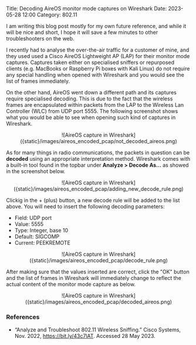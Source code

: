 Title: Decoding AireOS monitor mode captures on Wireshark
Date: 2023-05-28 12:00
Category: 802.11

I am writing this blog post mostly for my own future reference, and while it 
will be nice and short, I hope it will save a few minutes to other
troubleshooters on the web.

I recently had to analyse the over-the-air traffic for a customer of mine, and
they used used a Cisco AireOS Lightweight AP (LAP) for their monitor mode captures.
Captures taken either on specialised sniffers or repurposed clients (e.g.
MacBooks or Raspberry Pi boxes with Kali Linux) do not require any special 
handling when opened with Wireshark and you would see the list of frames
immediately.

On the other hand, AireOS went down a different path and its captures require 
specialised decoding. This is due to the fact that the wireless frames are
encapsulated within packets from the LAP to the Wireless Lan Controller
(WLC) from UDP port 5555. The following screenshot shows what you would be able
to see when opening such kind of captures in Wireshark.

<center>
    ![AireOS capture in Wireshark]({static}/images/aireos_encoded_pcap/not_decoded_aireos.png)
</center>

As for many things in radio communications, the packets in question can be 
**decoded** using an appropriate interpretation method. Wireshark comes with a 
built-in tool found in the topbar under **Analyze > Decode As...** as showed in
the screenshot below.

<center>
    ![AireOS capture in Wireshark]({static}/images/aireos_encoded_pcap/adding_new_decode_rule.png)
</center>

Clickig in the + (plus) button, a new decode rule will be added to the list above.
You will need to insert the following decoding parameters:
- Field: UDP port
- Value: 5555
- Type: Integer, base 10
- Default: SIGCOMP
- Current: PEEKREMOTE

<center>
    ![AireOS capture in Wireshark]({static}/images/aireos_encoded_pcap/decode_rule.png)
</center>

After making sure that the values inserted are correct, click the "OK" button
and the list of frames in Wireshark will immediately change to reflect
the actual content of the monitor mode capture as below.

<center>
    ![AireOS capture in Wireshark]({static}/images/aireos_encoded_pcap/decoded_aireos.png)
</center>

### References
- “Analyze and Troubleshoot 802.11 Wireless Sniffing.” 
   Cisco Systems, Nov. 2022, https://bit.ly/43c7lAT. Accessed 28 May 2023.




